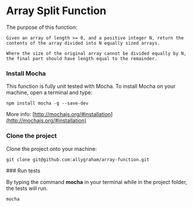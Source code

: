 # Array Split Function

The purpose of this function:

```
Given an array of length >= 0, and a positive integer N, return the contents of the array divided into N equally sized arrays.

Where the size of the original array cannot be divided equally by N, the final part should have length equal to the remainder.
```

### Install Mocha

This function is fully unit tested with Mocha. To install Mocha on your machine, open a terminal and type:

```
npm install mocha -g --save-dev
```

More info: [http://mochajs.org/#installation](http://mochajs.org/#installation)


### Clone the project

Clone the project onto your machine:

```
git clone git@github.com:allygraham/array-function.git
```

### Run tests

By typing the command __mocha__ in your terminal while in the project folder, the tests will run.

```
mocha
```


